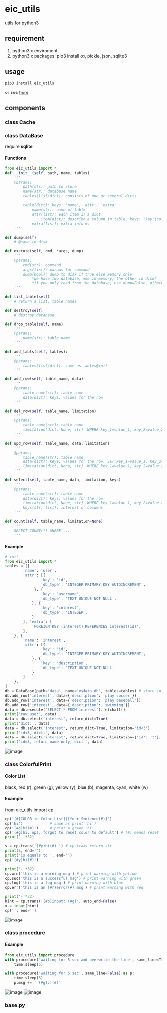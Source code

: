 # eic_utils
utils for python3

## requirement
1.  python3.x enviroment
2.  python3.x packages:
        pip3 install os, pickle, json, sqlite3
## usage
```bash
pip3 install eic_utils
```
or see <a href="https://github.com/indestinee/eic_utils">here</a>

## components

### class Cache

### class DataBase
require <strong>sqlite</strong>
#### Functions
```python
from eic_utils import *
def __init__(self, path, name, tables)
    ''' 
    @params:
        path(str): path to store
        name(str): database name
        tables(list/dict): consists of one or several dicts
        
        table(dict): keys: 'name', 'attr', 'extra'
            name(str): name of table
            attr(list): each item is a dict
                item(dict): describe a column in table, keys: 'key'(column name), 'db_type'(type)
            extra(list): extra informs
    '''

def dump(self)
    # @save to disk

def execute(self, cmd, *args, dump)
    '''
    @params:
        cmd(str): command
        args(list): params for command
        dump(bool): dump to disk if true else memory only
            *we have two database, one in memory, the other in disk*
            *if you only read from the database, use dump=False, otherwise, dump=True*
    '''

def list_table(self)
    # return a list, table names

def destroy(self)
    # destroy database

def drop_table(self, name)
    '''
    @params:
        name(str): table name
    '''

def add_tabls(self, tables):
    '''
    @params:
        tables(list/dict): same as tables@init
    '''

def add_row(self, table_name, data)
    '''
    @params:
        table_name(str): table name
        data(dict): keys, values for the row
    '''

def del_row(self, table_name, limitation)
    '''
    @params:
        table_name(str): table name
        limitation(dict, None, str): WHERE key_1=value_1, key_2=value_2, ...
    '''

def upd_row(self, table_name, data, limitation)
    '''
    @params:
        table_name(str): table name
        data(dict): keys, values for the row, SET key_1=value_1, key_2=value_2, ...
        limitation(dict, None, str): WHERE key_1=value_1, key_2=value_2, ...
    '''

def select(self, table_name, data, limitation, keys)
    '''
    @params:
        table_name(str): table name
        data(dict): keys, values for the row
        limitation(dict, None, str): WHERE key_1=value_1, key_2=value_2, ...
        keys(str, list): interest of columns
    '''

def count(self, table_name, limitation=None)
    '''
    SELECT COUNT(*) WHERE ...
    '''
```

#### Example
```python
# init 
from eic_utils import *
tables = [{
        'name': 'user',
        'attr': [{
                'key': 'id',
                'db_type': 'INTEGER PRIMARY KEY AUTOINCREMENT',
             }, {
                'key': 'username',
                'db_type': 'TEXT UNIQUE NOT NULL',
            }, {
                'key': 'interest',
                'db_type': 'INTEGER',
            }
        ], 'extra': [
            'FOREIGN KEY (interest) REFERENCES interest(id)',
        ],   
    }, {
        'name': 'interest',
        'attr': [{
                'key': 'id',
                'db_type': 'INTEGER PRIMARY KEY AUTOINCREMENT',
            }, {
                'key': 'description',
                'db_type': 'TEXT UNIQUE NOT NULL'
            }
        ]
    },
]
db = DataBase(path='data', name='mydata.db', tables=tables) # store in ./data/mydata.db
db.add_row('interest', data={'description': 'play soccer'})
db.add_row('interest', data={'description': 'play baseball'})
db.add_row('interest', data={'description': 'swimming'})
data = db.execute('SELECT * FROM interest').fetchall()
print('raw use:', data)
data = db.select('interest', return_dict=True)
print('dict:', data)
data = db.select('interest', return_dict=True, limitation='id<3')
print('id<3, dict:', data)
data = db.select('interest', return_dict=True, limitation={'id': '3'}, keys={'description'})
print('id=3, return name only, dict:', data)
```
![image](https://github.com/indestinee/utils/raw/master/images/database.jpg)

### class ColorfulPrint
#### Color List
black, red (r), green (g), yellow (y), blue (b), magenta, cyan, white (w)

#### Example
from eic_utils import cp
```python
cp('(#[COLOR in Color List])[Your Sentence(#)]')
cp('hi') 			# same as print('hi')
cp('(#g)hi(#)')		# print a green 'hi'
cp('(#g)hi, ops, forgot to reset color to default') # (#) means reset
print('-'*32)

s = cp.trans('(#y)hi(#) ') # cp.trans return str
print(s, end='')
print('is equals to ', end='')
cp('(#y)hi(#)')

print('-'*32)
cp.wrn('this is a warning msg') # print warning with yellow
cp.suc('this is a successful msg') # print warning with green
cp.log('this is a log msg') # print warning with blue
cp.err('this is an (#r)error(#) msg') # print warning with red

print('-'*32)
hint = cp.trans('(#b)input: (#g)', auto_end=False)
x = input(hint)
cp('', end='')

```
![image](https://github.com/indestinee/utils/raw/master/images/colorful_print.jpg)
### class procedure
#### Example
```python
from eic_utils import procedure
with procedure('waiting for 5 sec and overwrite the line', same_line=True) as p:
	time.sleep(5)

with procedure('waiting for 5 sec', same_line=False) as p:
	time.sleep(5)
	p.msg += ' (#g):)(#)'
```
![image](https://github.com/indestinee/utils/raw/master/images/procedure_1.jpg)
![image](https://github.com/indestinee/utils/raw/master/images/procedure_2.jpg)


### base.py
